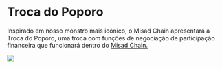 # Troca do Poporo

Inspirado em nosso monstro mais icônico, o Misad Chain apresentará a Troca do Poporo, uma troca com funções de negociação de participação financeira que funcionará dentro do [Misad Chain.](misad-blockchain.md)


![](<../.gitbook/assets/image (29).png>)

